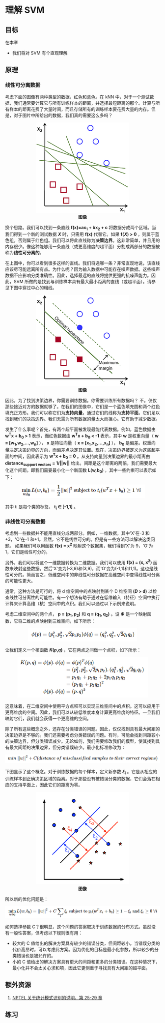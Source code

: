 # 理解 SVM

## 目标
在本章
* 我们将对 SVM 有个直观理解

## 原理
### 线性可分离数据
考虑下面的图像有两种类型的数据，红色和蓝色。在 kNN 中，对于一个测试数据，我们通常要计算它与所有训练样本的距离，并选择最短距离的那个。计算与所有样本的距离花费了大量时间，而且存储所有的训练样本要花费大量的内存。但是，对于图片中所给出的数据，我们真的需要这么多吗？
<div align=center>
<img src="img/svm_basics1.png"> </br>
<b>图像</b>
</div>

换个思路。我们可以找到一条直线 **f(x)=ax<sub>1</sub> + bx<sub>2</sub> + c** 将数据分成两个区域。当我们得到一个新的测试数据 ***X*** 时，只需用 **f(x)** 代替它。如果 **f(*X*) > 0** ，则属于蓝色组，否则属于红色组。我们可以将此直线称为**决策边界**。这非常简单，并且用的内存很少。像这种能够用一条直线（或更高维度的超平面）分割成两部分的数据被称为**线性可分离的**。

在上图中，你可以看到很多这样的直线。我们将选哪一条？非常直观地说，该直线应该尽可能远离所有点。为什么呢？因为输入数据中可能存在噪声数据。这些噪声数据不应影响分类准确性。因此，选择最远的直线将提供更强的抗噪声能力。因此，SVM 所做的是找到与训练样本具有最大最小距离的直线（或超平面）。请参见下图中穿过中心的粗线。
<div align=center>
<img src="img/svm_basics2.png"> </br>
<b>图像</b>
</div>

因此，为了找到决策边界，你需要训练数据。你需要训练所有数据吗？ 不。仅仅那些接近对方的数据就够了。在我们的图像中，它们是一个蓝色填充圆和两个红色填充正方形。我们可以称它们为**支持向量**，通过它们的线称为**支持平面**。它们足以找到我们的决策边界。我们无需为所有数据的量太大而担心。它有助于减少数据。

发生了什么事呢？首先，有两个超平面被发现最能代表数据。例如，蓝色数据由 **w<sup>T</sup>x + b<sub>0</sub> > 1** 表示，而红色数据由 **w<sup>T</sup>x + b<sub>0</sub> < -1** 表示，其中 **w** 是权重向量（ **w = [w<sub>1</sub>,w<sub>2</sub>,...,w<sub>n</sub>]** ）， **x** 是特征向量（ **x = [x<sub>1</sub>,x<sub>2</sub>,...,x<sub>n</sub>]** ）， **b<sub>0</sub>** 是偏差。权重向量决定决策边界的方向，而偏差点决定其位置。现在，决策边界被定义为这些超平面的中间，因此表示为 **w<sup>T</sup>x + b<sub>0</sub> = 0** 。从支持向量到决策边界的最小距离由 **distance<sub>support vectors</sub> = 1/||w||** 给出。间距是这个距离的两倍，我们需要最大化这个间距。即我们需要最小化一个新函数 **L(w,b<sub>0</sub>)** ，其中一些约束可以表示如下：
<div align=center>
<img src="img/svm_func1.png"> </br>
</div>

其中 ti 是每个类的标签， **t<sub>i</sub> ∈ [-1,1]** 。

### 非线性可分离数据
考虑到一些数据并不能用直线分成两部分。例如，一维数据，其中'X'在-3 和+3，'O'在-1 和+1。显然，它不是线性可分的。但是有一些方法可以解决这类问题。 如果我们可以用函数 **f(x) = x<sup>2</sup>** 映射这个数据集，我们得到'X'为 9，'O'为 1，它们是线性可分的。

另外，我们可以将这个一维数据转换为二维数据。我们可以使用 **f(x) = (x, x<sup>2</sup>)** 函数来映射这些数据。然后'X'变为(-3,9)和(3,9)，而'O'变为(-1,1)和(1,1)。这也是线性可分的。简而言之，低维空间中的非线性可分数据在高维空间中变得线性可分离的可能性更大。

通常，这种方法是可行的，将 d 维空间中的点映射到某个 D 维空间 **(*D* > d)** 以检查线性可分离性的可能性。有一个想法有助于通过在低维输入（特征）空间中执行计算来计算高维（核）空间中的点积。我们可以通过以下示例来说明。

考虑二维空间中的两个点， **p = (p<sub>1</sub>, p<sub>2</sub>)** 和 **q = (q<sub>1</sub>, q<sub>2</sub>)** 。设 ***Φ*** 是一个映射函数，它将二维的点映射到三维空间，如下所示：
<div align=center>
<img src="img/svm_func2.png"> </br>
</div>

让我们定义一个核函数 ***K*(*p*,*q*)** ，它在两点之间做一个点积，如下所示：
<div align=center>
<img src="img/svm_func3.png"> </br>
</div>


这意味着，在二维空间中使用平方点积可以实现三维空间中的点积。这可以应用于更高维度的空间。因此，我们可以从较低维度本身计算更高维度的特征。一旦我们映射它们，我们就会获得一个更高维的空间。

除了所有这些概念之外，还存在分类错误的问题。因此，仅仅找到具有最大间距的决策边界是不够的。我们还需要考虑分类错误的问题。有时，可能会找到间距较小的决策边界，但分类错误减少。无论如何，我们需要修改我们的模型，使其找到具有最大间距的决策边界，但分类错误较少。最小化标准修改为：
<div align=center>
<img src="img/svm_func4.png"> </br>
</div>

下图显示了这个概念。对于训练数据的每个样本，定义新参数 ***ξ*<sub>i</sub>** 。它是从相应的训练样本到正确决策区域的距离。对于那些没有被错误分类的数据，它们会落在相应的支持平面上，因此它们的距离为零。
<div align=center>
<img src="img/svm_basics3.png"> </br>
<b>图像</b>
</div>

所以新的优化问题是：
<div align=center>
<img src="img/svm_func5.png"> </br>
</div>

如何选择参数 C？很明显，这个问题的答案取决于训练数据的分布方式。虽然没有一般性答案，但考虑以下规则很有用：
* 较大的 C 值给出的解决方案具有较少的错误分类，但间距较小。当错误分类的代价高昂时，可以考虑此方案。因为优化的目标是最小化参数，所以较少的分类错误也是被允许的。
* 小的 C 值给出的解决方案具有更大的间距和更多的分类错误。在这种情况下，最小化并不会太关心求和项，因此它更侧重于寻找具有大间距的超平面。

## 额外资源
1. [NPTEL 关于统计模式识别的说明，第 25-29 章](http://www.nptel.ac.in/courses/106108057/26)

## 练习
